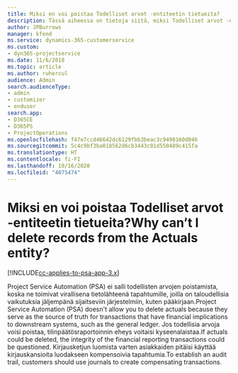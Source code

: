```yaml
---
title: Miksi en voi poistaa Todelliset arvot -entiteetin tietueita?
description: Tässä aiheessa on tietoja siitä, miksi Todelliset arvot -entiteetistä ei voi poistaa tietueita.
author: JPBurrows
manager: kfend
ms.service: dynamics-365-customerservice
ms.custom:
- dyn365-projectservice
ms.date: 11/6/2018
ms.topic: article
ms.author: ruhercul
audience: Admin
search.audienceType:
- admin
- customizer
- enduser
search.app:
- D365CE
- D365PS
- ProjectOperations
ms.openlocfilehash: f47e7ccd46642dc6129fbb3beac3c9490160d046
ms.sourcegitcommit: 5c4c9bf3ba018562d6cb3443c01d550489c415fa
ms.translationtype: HT
ms.contentlocale: fi-FI
ms.lasthandoff: 10/16/2020
ms.locfileid: "4075474"
---
```

# <a name="why-cant-i-delete-records-from-the-actuals-entity"></a><span data-ttu-id="2aaf7-103">Miksi en voi poistaa Todelliset arvot -entiteetin tietueita?</span><span class="sxs-lookup"><span data-stu-id="2aaf7-103">Why can’t I delete records from the Actuals entity?</span></span>

[!INCLUDE[cc-applies-to-psa-app-3.x](../includes/cc-applies-to-psa-app-3x.md)]

<span data-ttu-id="2aaf7-104">Project Service Automation (PSA) ei salli todellisten arvojen poistamista, koska ne toimivat virallisena tietolähteenä tapahtumille, joilla on taloudellisia vaikutuksia jäljempänä sijaitseviin järjestelmiin, kuten pääkirjaan.</span><span class="sxs-lookup"><span data-stu-id="2aaf7-104">Project Service Automation (PSA) doesn't allow you to delete actuals because they serve as the source of truth for transactions that have financial implications to downstream systems, such as the general ledger.</span></span> <span data-ttu-id="2aaf7-105">Jos todellisia arvoja voisi poistaa, tilinpäätösraportoinnin eheys voitaisi kyseenalaistaa.</span><span class="sxs-lookup"><span data-stu-id="2aaf7-105">If actuals could be deleted, the integrity of the financial reporting transactions could be questioned.</span></span> <span data-ttu-id="2aaf7-106">Kirjausketjun luomista varten asiakkaiden pitäisi käyttää kirjauskansioita luodakseen kompensoivia tapahtumia.</span><span class="sxs-lookup"><span data-stu-id="2aaf7-106">To establish an audit trail, customers should use journals to create compensating transactions.</span></span>

